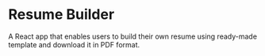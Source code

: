 # Resume Builder
A React app that enables users to build their own resume using ready-made template and download it in PDF format.
